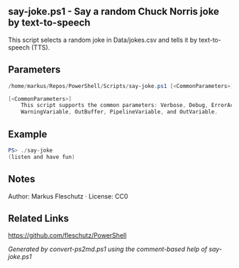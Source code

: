 ## say-joke.ps1 - Say a random Chuck Norris joke by text-to-speech

This script selects a random joke in Data/jokes.csv and tells it by text-to-speech (TTS).

## Parameters
```powershell
/home/markus/Repos/PowerShell/Scripts/say-joke.ps1 [<CommonParameters>]

[<CommonParameters>]
    This script supports the common parameters: Verbose, Debug, ErrorAction, ErrorVariable, WarningAction, 
    WarningVariable, OutBuffer, PipelineVariable, and OutVariable.
```

## Example
```powershell
PS> ./say-joke
(listen and have fun)

```

## Notes
Author: Markus Fleschutz · License: CC0

## Related Links
https://github.com/fleschutz/PowerShell

*Generated by convert-ps2md.ps1 using the comment-based help of say-joke.ps1*

